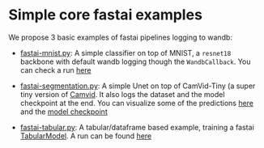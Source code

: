 # Simple core fastai examples

We propose 3 basic examples of fastai pipelines logging to wandb:

- [fastai-mnist.py](fastai-mnist.py): A simple classifier on top of MNIST, a `resnet18` backbone with default wandb logging though the `WandbCallback`. You can check a run [here](https://wandb.ai/tcapelle/fastai-mnist?workspace=user-tcapelle)

- [fastai-segmentation.py](fastai-segmentation.py): A simple Unet on top of CamVid-Tiny (a super tiny version of [Camvid](https://paperswithcode.com/dataset/camvid). It also logs the dataset and the model checkpoint at the end. You can visualize some of the predictions [here](https://wandb.ai/tcapelle/fastai-camvid/runs/3nfmevj0?workspace=user-tcapelle) and the [model checkpoint](https://wandb.ai/tcapelle/fastai-camvid/artifacts/model/run-3nfmevj0-model/66ed3380c1cbc0769c8d/files)

- [fastai-tabular.py](fastai-tabular.py): A tabular/dataframe based example, training a fastai [TabularModel](https://docs.fast.ai/tutorial.tabular.html). A run can be found [here](https://wandb.ai/tcapelle/fastai-tabular/runs/dfmyy7vz?workspace=user-tcapelle)